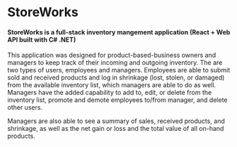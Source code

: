 # StoreWorks
#### StoreWorks is a full-stack inventory mangement application (React + Web API built with C# .NET)
This application was designed for product-based-business owners and managers to keep track of their incoming and outgoing inventory. The are two types of users, employees and managers. Employees are able to submit sold and received products and log in shrinkage (lost, stolen, or damaged) from the available inventory list, which managers are able to do as well. Managers have the added capability to add to, edit, or delete from the inventory list, promote and demote employees to/from manager, and delete other users.

Managers are also able to see a summary of sales, received products, and shrinkage, as well as the net gain or loss and the total value of all on-hand products.
